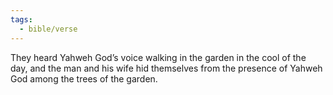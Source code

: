 ```yaml
---
tags:
  - bible/verse
---
```

They heard Yahweh God’s voice walking in the garden in the cool of the day, and the man and his wife hid themselves from the presence of Yahweh God among the trees of the garden.